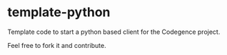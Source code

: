 template-python
===============

Template code to start a python based client for the Codegence project.

Feel free to fork it and contribute.
